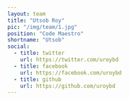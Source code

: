 ```yaml
---
layout: team
title: "Utsob Roy"
pic: "/img/team/1.jpg"
position: "Code Maestro"
shortname: "Utsob"
social:
  - title: twitter
    url: https://twitter.com/uroybd
  - title: facebook
    url: https://facebook.com/uroybd
  - title: github
    url: https://github.com/uroybd
---
```

